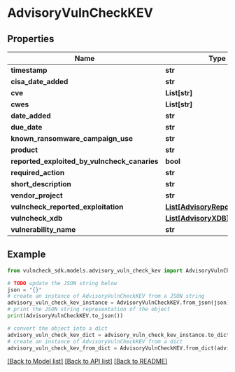 # AdvisoryVulnCheckKEV


## Properties

Name | Type | Description | Notes
------------ | ------------- | ------------- | -------------
**timestamp** | **str** |  | [optional] 
**cisa_date_added** | **str** |  | [optional] 
**cve** | **List[str]** |  | [optional] 
**cwes** | **List[str]** |  | [optional] 
**date_added** | **str** |  | [optional] 
**due_date** | **str** |  | [optional] 
**known_ransomware_campaign_use** | **str** |  | [optional] 
**product** | **str** |  | [optional] 
**reported_exploited_by_vulncheck_canaries** | **bool** |  | [optional] 
**required_action** | **str** |  | [optional] 
**short_description** | **str** |  | [optional] 
**vendor_project** | **str** |  | [optional] 
**vulncheck_reported_exploitation** | [**List[AdvisoryReportedExploit]**](AdvisoryReportedExploit.md) |  | [optional] 
**vulncheck_xdb** | [**List[AdvisoryXDB]**](AdvisoryXDB.md) |  | [optional] 
**vulnerability_name** | **str** |  | [optional] 

## Example

```python
from vulncheck_sdk.models.advisory_vuln_check_kev import AdvisoryVulnCheckKEV

# TODO update the JSON string below
json = "{}"
# create an instance of AdvisoryVulnCheckKEV from a JSON string
advisory_vuln_check_kev_instance = AdvisoryVulnCheckKEV.from_json(json)
# print the JSON string representation of the object
print(AdvisoryVulnCheckKEV.to_json())

# convert the object into a dict
advisory_vuln_check_kev_dict = advisory_vuln_check_kev_instance.to_dict()
# create an instance of AdvisoryVulnCheckKEV from a dict
advisory_vuln_check_kev_from_dict = AdvisoryVulnCheckKEV.from_dict(advisory_vuln_check_kev_dict)
```
[[Back to Model list]](../README.md#documentation-for-models) [[Back to API list]](../README.md#documentation-for-api-endpoints) [[Back to README]](../README.md)


